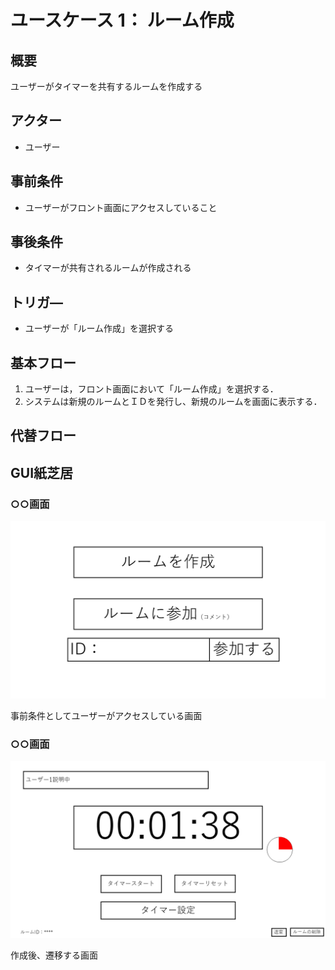 # ユースケース 1： ルーム作成

## 概要
ユーザーがタイマーを共有するルームを作成する

## アクター
- ユーザー

## 事前条件
- ユーザーがフロント画面にアクセスしていること

## 事後条件
- タイマーが共有されるルームが作成される

## トリガ―
- ユーザーが「ルーム作成」を選択する

## 基本フロー
1. ユーザーは，フロント画面において「ルーム作成」を選択する．
2. システムは新規のルームとＩＤを発行し、新規のルームを画面に表示する．

## 代替フロー

## GUI紙芝居
### ○○画面
<img src="image/lobby.png">

事前条件としてユーザーがアクセスしている画面

### ○○画面
<img src="image/room_img.png">

作成後、遷移する画面

